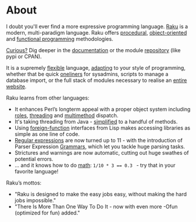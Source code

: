 # About

I doubt you'll ever find a more expressive programming language. [Raku](https://raku.org/) is a modern, multi-paradigm language. Raku offers [procedural](https://docs.raku.org/language/functions), [object-oriented](https://docs.raku.org/language/objects) and [functional programming](https://docs.raku.org/language/functions#Functions_are_first-class_objects) methodologies.

[Curious?](https://raku.org/) Dig deeper in the [documentation](https://docs.raku.org/) or the module [repository](https://raku.land/) (like pypi or CPAN).

It is a supremely [flexible](https://docs.raku.org/language/operators) language, [adapting](https://docs.raku.org/language/glossary#gradual_typing) to your style of programming, whether that be quick [one­liners](https://docs.raku.org/language/create-cli) for sysadmins, scripts to manage a database import, or the full stack of modules necessary to realise an [entire website](https://cro.services/).

Raku learns from other languages:

* It enhances Perl’s long­term appeal with a proper object system including [roles](https://docs.raku.org/language/typesystem#role), [threading](https://docs.raku.org/language/concurrency) and [multi­method](https://docs.raku.org/language/glossary#Multi-dispatch) dispatch.
* It's taking threading from Java - [simplified](https://docs.raku.org/language/concurrency) to a handful of methods.
* Using [foreign-function](https://docs.raku.org/language/nativecall) interfaces from Lisp makes accessing libraries as simple as one line of code.
* [Regular expressions](https://docs.raku.org/language/regexes) are now turned up to 11 - with the introduction of Parser Expression [Grammars](https://docs.raku.org/language/grammars), which let you tackle huge parsing tasks.
* Strictures and warnings are now automatic, cutting out huge swathes of potential errors.
* ... and it knows how to do [math](https://docs.raku.org/language/math): ```1/10 * 3 == 0.3 ``` - try that in your favorite language!

Raku’s mottos:
* "Raku is designed to make the easy jobs easy, without making the hard jobs impossible."
* "There Is More Than One Way To Do It - now with even more -Ofun (optimized for fun) added."
